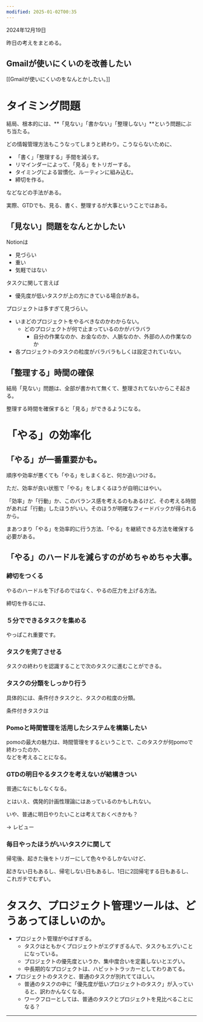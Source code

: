 ```yaml
---
modified: 2025-01-02T00:35
---
```

2024年12月19日

昨日の考えをまとめる。

  

## Gmailが使いにくいのを改善したい

[[Gmailが使いにくいのをなんとかしたい。]]

  

  

# タイミング問題

結局、根本的には、**「見ない」「書かない」「整理しない」**という問題にぶち当たる。

どの情報管理方法もこうなってしまうと終わり。こうならないために、

- 「書く」「整理する」手間を減らす。
- リマインダーによって、「見る」をトリガーする。
- タイミングによる習慣化、ルーティンに組み込む。
- 締切を作る。

などなどの手法がある。

実際、GTDでも、見る、書く、整理するが大事ということではある。

  

## 「見ない」問題をなんとかしたい

Notionは

- 見づらい
- 重い
- 気軽ではない

  

タスクに関して言えば

- 優先度が低いタスクが上の方にきている場合がある。

  

プロジェクトは多すぎて見づらい。

- いまどのプロジェクトをやるべきなのかわからない。
    - どのプロジェクトが何で止まっているのかがバラバラ
        - 自分の作業なのか、お金なのか、人脈なのか、外部の人の作業なのか
- 各プロジェクトのタスクの粒度がバラバラもしくは設定されていない。

## 「整理する」時間の確保

結局「見ない」問題は、全部が書かれて無くて、整理されてないからこそ起きる。

整理する時間を確保すると「見る」ができるようになる。

  

# 「やる」の効率化

## 「やる」が一番重要かも。

順序や効率が悪くても「やる」をしまくると、何か追いつける。

ただ、効率が良い状態で「やる」をしまくるほうが自明にはやい。

「効率」か「行動」か、このバランス感を考えるのもあるけど、その考える時間があれば「行動」したほうがいい。そのほうが明確なフィードバックが得られるから。

まあつまり「やる」を効率的に行う方法、「やる」を継続できる方法を確保する必要がある。

## 「やる」のハードルを減らすのがめちゃめちゃ大事。

### 締切をつくる

やるのハードルを下げるのではなく、やるの圧力を上げる方法。

締切を作るには、

### ５分でできるタスクを集める

やっぱこれ重要です。

### タスクを完了させる

タスクの終わりを認識することで次のタスクに進むことができる。

### タスクの分類をしっかり行う

具体的には、条件付きタスクと、タスクの粒度の分類。

条件付きタスクは

### Pomoと時間管理を活用したシステムを構築したい

pomoの最大の魅力は、時間管理をするということで、このタスクが何pomoで終わったのか、  
などを考えることになる。  

  

### GTDの明日やるタスクを考えないが結構きつい

普通になにもしなくなる。

とはいえ、偶発的計画性理論にはあっているのかもしれない。

いや、普通に明日やりたいことは考えておくべきかも？

→ レビュー

  

### 毎日やったほうがいいタスクに関して

帰宅後、起きた後をトリガーにして色々やるしかないけど、

起きない日もあるし、帰宅しない日もあるし、1日に2回帰宅する日もあるし、  
これガチでむずい。  

  

  

# タスク、プロジェクト管理ツールは、どうあってほしいのか。

  

- プロジェクト管理がやばすぎる。
    - タスクはともかくプロジェクトがエグすぎるんで、タスクもエグいことになっている。
    - プロジェクトの優先度というか、集中度合いを定義しないとエグい。
    - 中長期的なプロジェクトは、ハビットトラッカーとしてわりあてる。
- プロジェクトのタスクと、普通のタスクが別れててほしい。
    - 普通のタスクの中に「優先度が低いプロジェクトのタスク」が入っていると、訳わかんなくなる。
    - ワークフローとしては、普通のタスクとプロジェクトを見比べることになる？

  

  

  

---